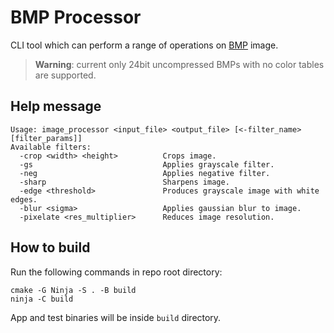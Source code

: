 # BMP Processor

CLI tool which can perform a range of operations on [BMP](http://en.wikipedia.org/wiki/BMP_file_format) image.

> **Warning**: current only 24bit uncompressed BMPs with no color tables are supported.

## Help message

```
Usage: image_processor <input_file> <output_file> [<-filter_name> [filter_params]]
Available filters:
  -crop <width> <height>          Crops image.
  -gs                             Applies grayscale filter.
  -neg                            Applies negative filter.
  -sharp                          Sharpens image.
  -edge <threshold>               Produces grayscale image with white edges.
  -blur <sigma>                   Applies gaussian blur to image.
  -pixelate <res_multiplier>      Reduces image resolution.
```

## How to build

Run the following commands in repo root directory:
```
cmake -G Ninja -S . -B build
ninja -C build
```

App and test binaries will be inside `build` directory.
